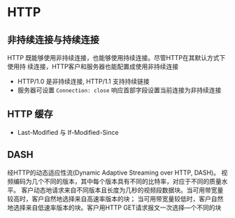 # HTTP

## 非持续连接与持续连接
HTTP 既能够使用非持续连接，也能够使用持续连接。尽管HTTP在其默认方式下使用持
续连接，HTTP客户和服务器也能配置成使用非持续连接

- HTTP/1.0 是非持续连接, HTTP/1.1 支持持续链接
- 服务器可设置 `Connection: close` 响应首部字段设置当前连接为非持续连接

## HTTP 缓存
- Last-Modified 与 If-Modified-Since

## DASH
经HTTP的动态适应性流(Dynamic Adaptive Streaming over HTTP, DASH)。
视频编码为几个不同的版本，其中每个版本具有不同的比特率，对应于不同的质量水平。
客户动态地请求来自不同版本且长度为几秒的视频段数据块。当可用带宽量较高时，客户自然地选择来自高速率版本的块；
当可用带宽量较低时，客户自然地选择来自低速率版本的块。客户用HTTP GET请求报文一次选择—个不同的块